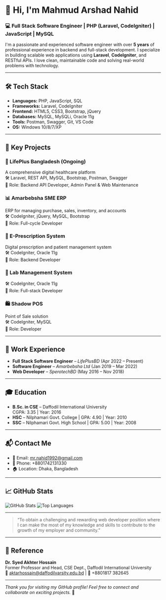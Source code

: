 # 👋 Hi, I'm Mahmud Arshad Nahid

### 💻 Full Stack Software Engineer | PHP (Laravel, CodeIgniter) | JavaScript | MySQL

I'm a passionate and experienced software engineer with over **5 years** of professional experience in backend and full-stack development. I specialize in building scalable web applications using **Laravel**, **CodeIgniter**, and RESTful APIs. I love clean, maintainable code and solving real-world problems with technology.

---

## 🛠️ Tech Stack

- **Languages:** PHP, JavaScript, SQL
- **Frameworks:** Laravel, CodeIgniter
- **Frontend:** HTML5, CSS3, Bootstrap, jQuery
- **Databases:** MySQL, MySQLi, Oracle 11g
- **Tools:** Postman, Swagger, Git, VS Code
- **OS:** Windows 10/8/7/XP

---

## 🚀 Key Projects

### 📱 LifePlus Bangladesh (Ongoing)
A comprehensive digital healthcare platform  
🛠️ Laravel, REST API, MySQL, Bootstrap, Postman, Swagger  
🔧 Role: Backend API Developer, Admin Panel & Web Maintenance

### 📊 Amarbebsha SME ERP  
ERP for managing purchase, sales, inventory, and accounts  
🛠️ CodeIgniter, jQuery, MySQL, Bootstrap  
🔧 Role: Full-cycle Developer

### 💊 E-Prescription System  
Digital prescription and patient management system  
🛠️ CodeIgniter, Oracle 11g  
🔧 Role: Backend Developer

### 🧪 Lab Management System  
🛠️ CodeIgniter, Oracle 11g  
🔧 Role: Full-stack Developer

### 🛍️ Shadow POS  
Point of Sale solution  
🛠️ CodeIgniter, MySQL  
🔧 Role: Developer

---

## 💼 Work Experience

- **Full Stack Software Engineer** – *LifePlusBD* (Apr 2022 – Present)  
- **Software Engineer** – *Amarbebsha Ltd* (Jan 2019 – Mar 2022)  
- **Web Developer** – *SperotechBD* (May 2016 – Nov 2018)

---

## 🎓 Education

- **B.Sc. in CSE** – Daffodil International University  
  CGPA: 3.35 | Year: 2016  
- **HSC** – Nilphamari Govt. College | GPA: 4.90 | Year: 2010  
- **SSC** – Nilphamari Govt. High School | GPA: 5.00 | Year: 2008  

---

## 📬 Contact Me

- 📧 Email: [mr.nahid1992@gmail.com](mailto:mr.nahid1992@gmail.com)  
- 📱 Phone: +8801742131330  
- 🏠 Location: Dhaka, Bangladesh  

---

## 📈 GitHub Stats

![GitHub Stats](https://github-readme-stats.vercel.app/api?username=arshadnahid&show_icons=true&theme=darcula)
![Top Languages](https://github-readme-stats.vercel.app/api/top-langs/?username=arshadnahid&layout=compact&theme=darcula)

---

> “To obtain a challenging and rewarding web developer position where I can make the most of my knowledge and skills to contribute to the growth of my employer and community.”

---

## 📎 Reference

**Dr. Syed Akhter Hossain**  
Former Professor and Head, CSE Dept., Daffodil International University  
📧 aktarhossain@daffodilvarsity.edu.bd | 📱 +8801817 382645

---

_Thank you for visiting my GitHub profile! Feel free to connect and collaborate on exciting projects._ 🙌
